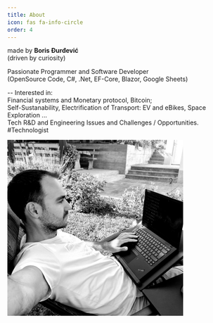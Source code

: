 ```yaml
---
title: About
icon: fas fa-info-circle
order: 4
---
```


made by **Boris Đurđević**<br>
(driven by curiosity)<br>

Passionate Programmer and Software Developer<br>
(OpenSource Code, C#, .Net, EF-Core, Blazor, Google Sheets)

-- Interested in:<br>
Financial systems and Monetary protocol, Bitcoin;<br>
Self-Sustanability, Electrification of Transport: EV and eBikes, Space Exploration ...<br>
Tech R&D and Engineering Issues and Challenges / Opportunities.<br>
#Technologist<br>

<img src="https://raw.githubusercontent.com/borisdj/borisdj.github.io/main/assets/images/photo.jpg" width="400" height="400" />
